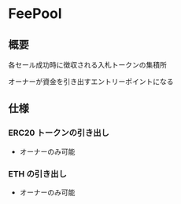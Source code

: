# FeePool

## 概要

各セール成功時に徴収される入札トークンの集積所

オーナーが資金を引き出すエントリーポイントになる

## 仕様

### ERC20 トークンの引き出し

- オーナーのみ可能

### ETH の引き出し

- オーナーのみ可能
